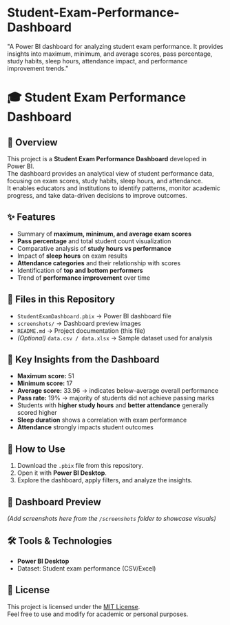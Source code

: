 # Student-Exam-Performance-Dashboard
"A Power BI dashboard for analyzing student exam performance. It provides insights into maximum, minimum, and average scores, pass percentage, study habits, sleep hours, attendance impact, and performance improvement trends."
# 🎓 Student Exam Performance Dashboard  

## 📘 Overview  
This project is a **Student Exam Performance Dashboard** developed in Power BI.  
The dashboard provides an analytical view of student performance data, focusing on exam scores, study habits, sleep hours, and attendance.  
It enables educators and institutions to identify patterns, monitor academic progress, and take data-driven decisions to improve outcomes.  

## ✨ Features  
- Summary of **maximum, minimum, and average exam scores**  
- **Pass percentage** and total student count visualization  
- Comparative analysis of **study hours vs performance**  
- Impact of **sleep hours** on exam results  
- **Attendance categories** and their relationship with scores  
- Identification of **top and bottom performers**  
- Trend of **performance improvement** over time  

## 📂 Files in this Repository  
- `StudentExamDashboard.pbix` → Power BI dashboard file  
- `screenshots/` → Dashboard preview images  
- `README.md` → Project documentation (this file)  
- *(Optional)* `data.csv / data.xlsx` → Sample dataset used for analysis  

## 🔑 Key Insights from the Dashboard  
- **Maximum score:** 51  
- **Minimum score:** 17  
- **Average score:** 33.96 → indicates below-average overall performance  
- **Pass rate:** 19% → majority of students did not achieve passing marks  
- Students with **higher study hours** and **better attendance** generally scored higher  
- **Sleep duration** shows a correlation with exam performance  
- **Attendance** strongly impacts student outcomes  

## 🚀 How to Use  
1. Download the `.pbix` file from this repository.  
2. Open it with **Power BI Desktop**.  
3. Explore the dashboard, apply filters, and analyze the insights.  

## 📸 Dashboard Preview  
*(Add screenshots here from the `/screenshots` folder to showcase visuals)*  

## 🛠️ Tools & Technologies  
- **Power BI Desktop**  
- Dataset: Student exam performance (CSV/Excel)  

## 📄 License  
This project is licensed under the [MIT License](LICENSE).  
Feel free to use and modify for academic or personal purposes.  
